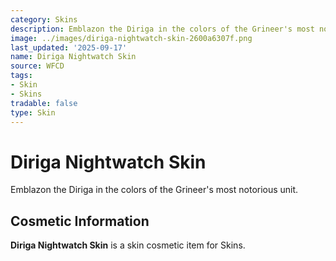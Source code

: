 ```yaml
---
category: Skins
description: Emblazon the Diriga in the colors of the Grineer's most notorious unit.
image: ../images/diriga-nightwatch-skin-2600a6307f.png
last_updated: '2025-09-17'
name: Diriga Nightwatch Skin
source: WFCD
tags:
- Skin
- Skins
tradable: false
type: Skin
---
```


# Diriga Nightwatch Skin

Emblazon the Diriga in the colors of the Grineer's most notorious unit.

## Cosmetic Information

**Diriga Nightwatch Skin** is a skin cosmetic item for Skins.

